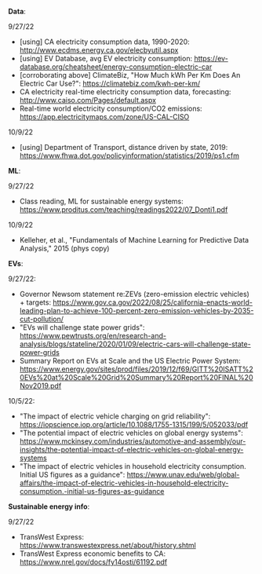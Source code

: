 **Data**:

9/27/22
- [using] CA electricity consumption data, 1990-2020: http://www.ecdms.energy.ca.gov/elecbyutil.aspx
- [using] EV Database, avg EV electricity consumption: https://ev-database.org/cheatsheet/energy-consumption-electric-car
- [corroborating above] ClimateBiz, "How Much kWh Per Km Does An Electric Car Use?": https://climatebiz.com/kwh-per-km/
- CA electricity real-time electricity consumption data, forecasting: http://www.caiso.com/Pages/default.aspx
- Real-time world electricity consumption/CO2 emissions: https://app.electricitymaps.com/zone/US-CAL-CISO

10/9/22
- [using] Department of Transport, distance driven by state, 2019: https://www.fhwa.dot.gov/policyinformation/statistics/2019/ps1.cfm

**ML**:

9/27/22
- Class reading, ML for sustainable energy systems: https://www.proditus.com/teaching/readings2022/07_Donti1.pdf

10/9/22
- Kelleher, et al., "Fundamentals of Machine Learning for Predictive Data Analysis," 2015 (phys copy)

**EVs**:

9/27/22:
- Governor Newsom statement re:ZEVs (zero-emission electric vehicles) + targets: https://www.gov.ca.gov/2022/08/25/california-enacts-world-leading-plan-to-achieve-100-percent-zero-emission-vehicles-by-2035-cut-pollution/
- "EVs will challenge state power grids": https://www.pewtrusts.org/en/research-and-analysis/blogs/stateline/2020/01/09/electric-cars-will-challenge-state-power-grids
- Summary Report on EVs at Scale and the US Electric Power System: https://www.energy.gov/sites/prod/files/2019/12/f69/GITT%20ISATT%20EVs%20at%20Scale%20Grid%20Summary%20Report%20FINAL%20Nov2019.pdf

10/5/22:
- "The impact of electric vehicle charging on grid reliability": https://iopscience.iop.org/article/10.1088/1755-1315/199/5/052033/pdf
- "The potential impact of electric vehicles on global energy systems": https://www.mckinsey.com/industries/automotive-and-assembly/our-insights/the-potential-impact-of-electric-vehicles-on-global-energy-systems
- "The impact of electric vehicles in household electricity consumption. Initial US figures as a guidance": https://www.unav.edu/web/global-affairs/the-impact-of-electric-vehicles-in-household-electricity-consumption.-initial-us-figures-as-guidance


**Sustainable energy info**:

9/27/22
- TransWest Express: https://www.transwestexpress.net/about/history.shtml
- TransWest Express economic benefits to CA: https://www.nrel.gov/docs/fy14osti/61192.pdf
